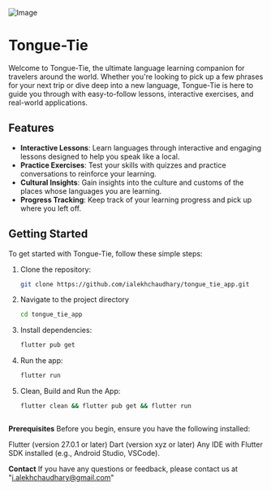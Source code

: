 ![Image](https://github.com/user-attachments/assets/ba899d2a-a8da-44fa-8e43-8a0edc4f8a05)


# Tongue-Tie

Welcome to Tongue-Tie, the ultimate language learning companion for travelers around the world. Whether you're looking to pick up a few phrases for your next trip or dive deep into a new language, Tongue-Tie is here to guide you through with easy-to-follow lessons, interactive exercises, and real-world applications.

## Features

- **Interactive Lessons**: Learn languages through interactive and engaging lessons designed to help you speak like a local.
- **Practice Exercises**: Test your skills with quizzes and practice conversations to reinforce your learning.
- **Cultural Insights**: Gain insights into the culture and customs of the places whose languages you are learning.
- **Progress Tracking**: Keep track of your learning progress and pick up where you left off.

## Getting Started

To get started with Tongue-Tie, follow these simple steps:

1. Clone the repository:
   ```bash
   git clone https://github.com/ialekhchaudhary/tongue_tie_app.git

2. Navigate to the project directory
   ```bash
   cd tongue_tie_app
   
4. Install dependencies:
   ```bash
   flutter pub get
   
6. Run the app:
   ```bash
   flutter run

7. Clean, Build and Run the App:
   ```bash
   flutter clean && flutter pub get && flutter run 



**Prerequisites**
Before you begin, ensure you have the following installed:

Flutter (version 27.0.1 or later)
Dart (version xyz or later)
Any IDE with Flutter SDK installed (e.g., Android Studio, VSCode).


**Contact**
If you have any questions or feedback, please contact us at "i.alekhchaudhary@gmail.com"

   

